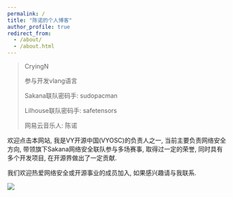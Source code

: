 ```yaml
---
permalink: /
title: "陈诺的个人博客"
author_profile: true
redirect_from: 
  - /about/
  - /about.html
---
```


> CryingN
>
> 参与开发vlang语言
>
> Sakana联队密码手: sudopacman
>
> Lilhouse联队密码手: safetensors
>
> 网易云音乐人: 陈诺
>

欢迎点击本网站, 我是VY开源中国(VYOSC)的负责人之一, 当前主要负责网络安全方向, 带领旗下Sakana网络安全联队参与多场赛事, 取得过一定的荣誉, 同时具有多个开发项目, 在开源界做出了一定贡献.

我们欢迎热爱网络安全或开源事业的成员加入, 如果感兴趣请与我联系.

<img src='https://gitee.com/sakana_ctf/vtf/raw/master/static/image/VYCMa.webp'>
